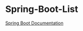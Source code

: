 # Spring-Boot-List
[Spring Boot Documentation](https://docs.spring.io/spring-boot/docs/2.3.2.RELEASE/reference/pdf/spring-boot-reference.pdf)
